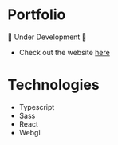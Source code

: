 # Portfolio

🚧 Under Development 🚧

- Check out the website [here](https://mattheworo.site)

# Technologies

- Typescript
- Sass
- React
- Webgl
